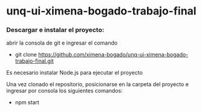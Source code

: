 # unq-ui-ximena-bogado-trabajo-final

### Descargar e instalar el proyecto:

abrir la consola de git e ingresar el comando

- git clone https://github.com/ximena-bogado/unq-ui-ximena-bogado-trabajo-final.git

Es necesario instalar Node.js para ejecutar el proyecto

Una vez clonado el repositorio, posicionarse en la carpeta del proyecto e ingresar por consola los siguientes comandos:

- npm start